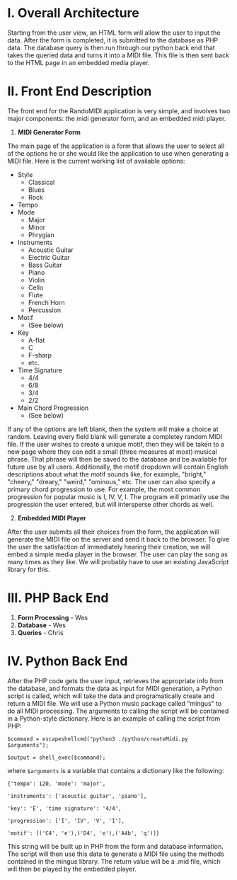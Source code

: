 # I. Overall Architecture

Starting from the user view, an HTML form will allow the user to input the data. After the form is completed, it is submitted to the database as PHP data. The database query is then run through our python back end that takes the queried data and turns it into a MIDI file. This file is then sent back to the HTML page in an embedded media player.

# II. Front End Description

The front end for the RandoMIDI application is very simple, and involves two major components:  the midi generator form, and an embedded midi player.

 1. **MIDI Generator Form**

  The main page of the application is a form that allows the user to select all of the options he or she would like the application to use when generating a MIDI file.  Here is the current working list of available options:
  * Style
     * Classical
     * Blues
     * Rock
  * Tempo
  * Mode
     * Major
     * Minor
     * Phrygian
  * Instruments
     * Acoustic Guitar
     * Electric Guitar
     * Bass Guitar
     * Piano
     * Violin
     * Cello
     * Flute
     * French Horn
     * Percussion
  * Motif
     * (See below)
  * Key
     * A-flat
     * C
     * F-sharp
     * etc.
  * Time Signature
     * 4/4
     * 6/8
     * 3/4
     * 2/2
  * Main Chord Progression
     * (See below)
  
  If any of the options are left blank, then the system will make a choice at random.  Leaving every field blank will generate a completey random MIDI file.  If the user wishes to create a unique motif, then they will be taken to a new page where they can edit a small (three measures at most) musical phrase.  That phrase will then be saved to the database and be available for future use by all users.  Additionally, the motif dropdown will contain English descriptions about what the motif sounds like, for example, "bright," "cheery," "dreary," "weird," "ominous," etc.  The user can also specify a primary chord progression to use.  For example, the most common progression for popular music is I, IV, V, I.  The program will primarily use the progression the user entered, but will intersperse other chords as well.  


 2. **Embedded MIDI Player**

  After the user submits all their choices from the form, the application will generate the MIDI file on the server and send it back to the browser.  To give the user the satisfaction of immediately hearing their creation, we will embed a simple media player in the browser.  The user can play the song as many times as they like.  We will probably have to use an existing JavaScript library for this. 
 

# III. PHP Back End
  1. **Form Processing** - Wes
  2. **Database** - Wes
  3. **Queries** - Chris

# IV. Python Back End
After the PHP code gets the user input, retrieves the appropriate info from the database, and formats the data as input for MIDI generation, a Python script is called, which will take the data and programatically create and return a MIDI file.  We will use a Python music package called "mingus" to do all MIDI processing.  The arguments to calling the script will be contained in a Python-style dictionary.  Here is an example of calling the script from PHP:
  
  `$command = escapeshellcmd("python3 ./python/createMidi.py $arguments");`

  `$output = shell_exec($command);`
  
where `$arguments` is a variable that contains a dictionary like the following:

  `{'tempo': 120, 'mode': 'major',`
  
  `'instruments': ['acoustic guitar', 'piano'],`
  
  `'key': 'E', 'time signature': '4/4',`
  
  `'progression': ['I', 'IV', 'V', 'I'],`
  
  `'motif': [('C4', 'e'),('D4', 'e'),('A4b', 'q')]}`

This string will be built up in PHP from the form and database information.  The script will then use this data to generate a MIDI file using the methods contained in the mingus library.  The return value will be a .mid file, which will then be played by the embedded player.   